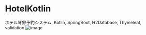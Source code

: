 # HotelKotlin
ホテル琴鈴予約システム, Kotlin, SpringBoot, H2Database, Thymeleaf, validation
![image](/src/main/webapp/resources/images/ReadMeImage.png)
